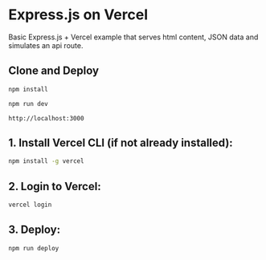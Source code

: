 # Express.js on Vercel
Basic Express.js + Vercel example that serves html content, JSON data and simulates an api route.

## Clone and Deploy
```bash
npm install
```

```bash
npm run dev
```

```browser
http://localhost:3000
```

## 1. Install Vercel CLI (if not already installed):
```bash
npm install -g vercel
```

## 2. Login to Vercel:
```bash
vercel login
```

## 3. Deploy:
```bash
npm run deploy
```
